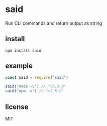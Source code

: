 # said
Run CLI commands and return output as string

## install

```
npm install said
```

## example

```js
const said = require("said")

said("node -v") // "v8.3.0"
said("npm -v") // "v5.6.0"
```

## license
MIT
